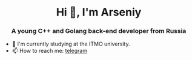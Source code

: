 <h1 align="center">Hi 👋, I'm Arseniy</h1>

<h3 align="center">A young C++ and Golang back-end developer from Russia</h3>

- 🌱 I'm currently studying at the ITMO university.
- 📫 How to reach me: [telegram](https://t.me/mhgffqwoer)
